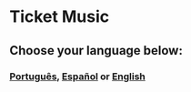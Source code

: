 # Ticket Music

## Choose your language below:
### [Português](README-pt-BR.md), [Español](README-es-MX.md) or [English](README-en-US.md)
